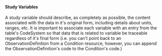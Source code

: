#### Study Variables

A study variable should describe, as completely as possible, the content associated with the data in it's original form, including details about units, ranges, etc. 
It is important to associate each variable with an entry from the table's CodeSystem so that data that is related to variable be traceable regardless of it's final form (i.e. you can't point back to an ObservationDefinition from a Condition resource, however, you can append the ObservationDefinition's code to the Condition's code.)

